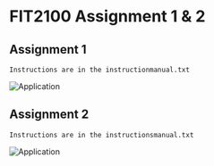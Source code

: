# FIT2100 Assignment 1 & 2


## Assignment 1
```
Instructions are in the instructionmanual.txt
```

![Application](img/Requirement1.PNG)

## Assignment 2
```
Instructions are in the instructionsmanual.txt
```
![Application](img/Requirement1.PNG)
